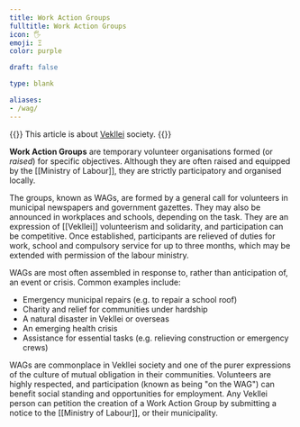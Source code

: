 ```yaml
---
title: Work Action Groups
fulltitle: Work Action Groups
icon: 🖐️
emoji: Ξ
color: purple

draft: false

type: blank

aliases:
- /wag/
---
```

{{<note series>}}
 This article is about [Vekllei](/vekllei/) society.
{{</note>}}

**Work Action Groups** are temporary volunteer organisations formed (or *raised*) for specific objectives. Although they are often raised and equipped by the [[Ministry of Labour]], they are strictly participatory and organised locally.

The groups, known as WAGs, are formed by a general call for volunteers in municipal newspapers and government gazettes. They may also be announced in workplaces and schools, depending on the task. They are an expression of [[Vekllei]] volunteerism and solidarity, and participation can be competitive. Once established, participants are relieved of duties for work, school and compulsory service for up to three months, which may be extended with permission of the labour ministry.

WAGs are most often assembled in response to, rather than anticipation of, an event or crisis. Common examples include:

* Emergency municipal repairs (e.g. to repair a school roof)
* Charity and relief for communities under hardship
* A natural disaster in Vekllei or overseas
* An emerging health crisis
* Assistance for essential tasks (e.g. relieving construction or emergency crews)

WAGs are commonplace in Vekllei society and one of the purer expressions of the culture of mutual obligation in their communities. Volunteers are highly respected, and participation (known as being "on the WAG") can benefit social standing and opportunities for employment. Any Vekllei person can petition the creation of a Work Action Group by submitting a notice to the [[Ministry of Labour]], or their municipality.

